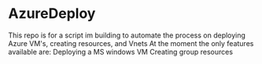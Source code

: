 # AzureDeploy
This repo is for a script im building to automate the process on deploying Azure VM's, creating resources, and Vnets
At the moment the only features available are:
  Deploying a MS windows VM
  Creating group resources
